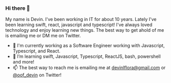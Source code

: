 ### Hi there 👋

My name is Devin. I've been working in IT for about 10 years. Lately I've been learning swift, react, javascript and typescript! I've always loved technology and enjoy learning new things. The best way to get ahold of me is emailing me or DM me on Twitter. 

- 🔭 I'm currently working as a Software Engineer working with Javascript, Typescript, and React.
- 🌱 I’m learning swift, Javascript, Typescript, ReactJS, bash, powershell and more!
- 📫 The best way to reach me is emailing me at devinlflora@gmail.com or <a href="https://twitter.com/oof_devin">@oof_devin</a> on Twitter!

